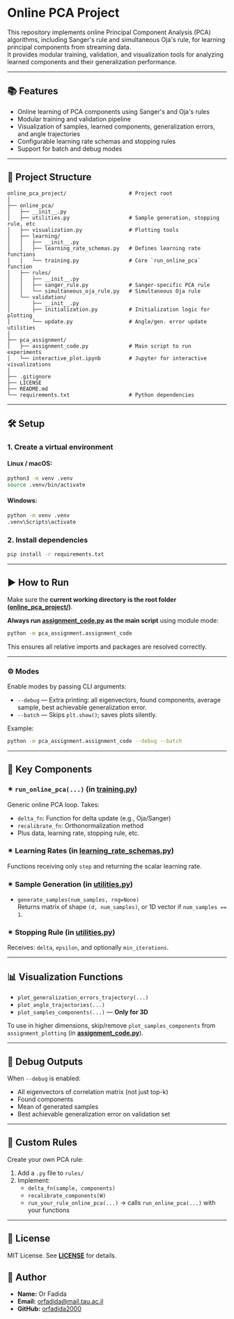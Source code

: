 # Online PCA Project

This repository implements online Principal Component Analysis (PCA) algorithms, including Sanger's rule and
simultaneous Oja's rule, for learning principal components from streaming data.  
It provides modular training,
validation, and visualization tools for analyzing learned components and their generalization performance.

---

## 📚 Features

- Online learning of PCA components using Sanger's and Oja's rules
- Modular training and validation pipeline
- Visualization of samples, learned components, generalization errors, and angle trajectories
- Configurable learning rate schemas and stopping rules
- Support for batch and debug modes

---

## 📁 Project Structure

```
online_pca_project/                    # Project root
│
├── online_pca/
│   ├── __init__.py
│   ├── utilities.py                   # Sample generation, stopping rule, etc
│   ├── visualization.py               # Plotting tools
│   ├── learning/
│   │   ├── __init__.py
│   │   ├── learning_rate_schemas.py   # Defines learning rate functions
│   │   └── training.py                # Core `run_online_pca` function
│   ├── rules/
│   │   ├── __init__.py
│   │   ├── sanger_rule.py             # Sanger-specific PCA rule
│   │   └── simultaneous_oja_rule.py   # Simultaneous Oja rule  
│   └── validation/
│       ├── __init__.py
│       ├── initialization.py          # Initialization logic for plotting
│       └── update.py                  # Angle/gen. error update utilities
│
├── pca_assignment/
│   ├── assignment_code.py             # Main script to run experiments
│   └── interactive_plot.ipynb         # Jupyter for interactive visualizations
│
├── .gitignore
├── LICENSE
├── README.md
└── requirements.txt                   # Python dependencies
```

---

## 🛠 Setup

### 1. Create a virtual environment

#### Linux / macOS:

```bash
python3 -m venv .venv
source .venv/bin/activate
```

#### Windows:

```bash
python -m venv .venv
.venv\Scripts\activate
```

### 2. Install dependencies

```bash
pip install -r requirements.txt
```

---

## ▶ How to Run

Make sure the **current working directory is the root folder ([online_pca_project/](.))**.

**Always run [assignment_code.py](pca_assignment/assignment_code.py) as the main script** using module mode:

```bash
python -m pca_assignment.assignment_code
```

This ensures all relative imports and packages are resolved correctly.

---

### ⚙ Modes

Enable modes by passing CLI arguments:

- `--debug` — Extra printing: all eigenvectors, found components, average sample, best achievable generalization error.
- `--batch` — Skips `plt.show()`; saves plots silently.

Example:
```bash
python -m pca_assignment.assignment_code --debug --batch
```

---

## 📌 Key Components

### ✴ `run_online_pca(...)` (in **[training.py](online_pca/learning/training.py)**)
Generic online PCA loop. Takes:
- `delta_fn`: Function for delta update (e.g., Oja/Sanger)
- `recalibrate_fn`: Orthonormalization method
- Plus data, learning rate, stopping rule, etc.

### ✴ Learning Rates (in **[learning_rate_schemas.py](online_pca/learning/learning_rate_schemas.py)**)
Functions receiving only `step` and returning the scalar learning rate.

### ✴ Sample Generation (in **[utilities.py](online_pca/utilities.py)**)
- `generate_samples(num_samples, rng=None)`  
Returns matrix of shape `(d, num_samples)`, or 1D vector if `num_samples == 1`.

### ✴ Stopping Rule (in **[utilities.py](online_pca/utilities.py)**)
Receives: `delta`, `epsilon`, and optionally `min_iterations`.

---

## 📊 Visualization Functions

- `plot_generalization_errors_trajectory(...)`  
- `plot_angle_trajectories(...)`  
- `plot_samples_components(...)` — **Only for 3D**

To use in higher dimensions, skip/remove `plot_samples_components` from `assignment_plotting` (in **[assignment_code.py](pca_assignment/assignment_code.py)**).

---

## 🧪 Debug Outputs

When `--debug` is enabled:
- All eigenvectors of correlation matrix (not just top-k)
- Found components
- Mean of generated samples
- Best achievable generalization error on validation set

---

## 🔧 Custom Rules

Create your own PCA rule:
1. Add a `.py` file to `rules/`
2. Implement:
   - `delta_fn(sample, components)`
   - `recalibrate_components(W)`
   - `run_your_rule_online_pca(...)` → calls `run_online_pca(...)` with your functions

---

## 📄 License

MIT License.
See **[LICENSE](LICENSE)** for details.

## 👤 Author

- **Name:** Or Fadida
- **Email:** [orfadida@mail.tau.ac.il](mailto:orfadida@mail.tau.ac.il)
- **GitHub:** [orfadida2000](https://github.com/orfadida2000)
